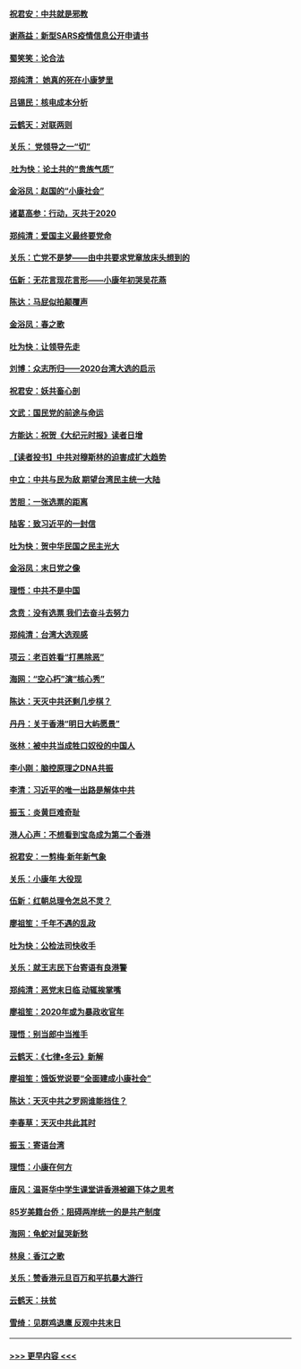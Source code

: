 #### [祝君安：中共就是邪教](../pages/nsc993/n11812431.md?t=01221533) 
#### [谢燕益：新型SARS疫情信息公开申请书](../pages/nsc993/n11808840.md?t=01221533) 
#### [蜀笑笑：论合法](../pages/nsc993/n11808064.md?t=01221533) 
#### [郑纯清： 她真的死在小康梦里](../pages/nsc993/n11806623.md?t=01221533) 
#### [吕锡民：核电成本分析](../pages/nsc993/n11806284.md?t=01221533) 
#### [云鹤天：对联两则](../pages/nsc993/n11805957.md?t=01221533) 
#### [关乐： 党领导之一“切”](../pages/nsc993/n11804505.md?t=01221533) 
#### [ 吐为快：论土共的“贵族气质”](../pages/nsc993/n11804490.md?t=01221533) 
#### [金浴凤：赵国的“小康社会”](../pages/nsc993/n11804452.md?t=01221533) 
#### [诸葛高参：行动，灭共于2020](../pages/nsc993/n11804120.md?t=01221533) 
#### [郑纯清：爱国主义最终要党命](../pages/nsc993/n11802197.md?t=01221533) 
#### [关乐：亡党不是梦——由中共要求党章放床头想到的](../pages/nsc993/n11802156.md?t=01221533) 
#### [伍新：无花言现花言形——小康年初哭吴花燕](../pages/nsc993/n11800044.md?t=01221533) 
#### [陈达：马屁似拍颠覆声](../pages/nsc993/n11800010.md?t=01221533) 
#### [金浴凤：春之歌](../pages/nsc993/n11797687.md?t=01221533) 
#### [吐为快：让领导先走](../pages/nsc993/n11797512.md?t=01221533) 
#### [刘博：众志所归——2020台湾大选的启示](../pages/nsc993/n11796878.md?t=01221533) 
#### [祝君安：妖共畜心剖](../pages/nsc993/n11794273.md?t=01221533) 
#### [文武：国民党的前途与命运](../pages/nsc993/n11794198.md?t=01221533) 
#### [方能达：祝贺《大纪元时报》读者日增](../pages/nsc993/n11793807.md?t=01221533) 
#### [【读者投书】中共对穆斯林的迫害成扩大趋势](../pages/nsc993/n11791371.md?t=01221533) 
#### [中立：中共与民为敌 期望台湾民主统一大陆](../pages/nsc993/n11790392.md?t=01221533) 
#### [苦胆：一张选票的距离](../pages/nsc993/n11788914.md?t=01221533) 
#### [陆客：致习近平的一封信](../pages/nsc993/n11788867.md?t=01221533) 
#### [吐为快：贺中华民国之民主光大](../pages/nsc993/n11788618.md?t=01221533) 
#### [金浴凤：末日党之像](../pages/nsc993/n11787475.md?t=01221533) 
#### [理悟：中共不是中国](../pages/nsc993/n11787463.md?t=01221533) 
#### [念贲：没有选票  我们去奋斗去努力](../pages/nsc993/n11787398.md?t=01221533) 
#### [郑纯清：台湾大选观感](../pages/nsc993/n11786210.md?t=01221533) 
#### [项云：老百姓看“打黑除恶”](../pages/nsc993/n11785398.md?t=01221533) 
#### [海网：“空心朽”演“核心秀”](../pages/nsc993/n11783874.md?t=01221533) 
#### [陈达：天灭中共还剩几步棋？](../pages/nsc993/n11783719.md?t=01221533) 
#### [丹丹：关于香港“明日大屿愿景”](../pages/nsc993/n11783273.md?t=01221533) 
#### [张林：被中共当成牲口奴役的中国人](../pages/nsc993/n11782397.md?t=01221533) 
#### [李小刚：脑控原理之DNA共振](../pages/nsc993/n11780962.md?t=01221533) 
#### [李清：习近平的唯一出路是解体中共](../pages/nsc993/n11780866.md?t=01221533) 
#### [振玉：炎黄巨难奇耻](../pages/nsc993/n11779632.md?t=01221533) 
#### [港人心声：不想看到宝岛成为第二个香港](../pages/nsc993/n11778817.md?t=01221533) 
#### [祝君安：一剪梅‧新年新气象](../pages/nsc993/n11776340.md?t=01221533) 
#### [关乐：小康年 大役现](../pages/nsc993/n11774213.md?t=01221533) 
#### [伍新：红朝总理令怎总不灵？](../pages/nsc993/n11770813.md?t=01221533) 
#### [廖祖笙：千年不遇的乱政](../pages/nsc993/n11770373.md?t=01221533) 
#### [吐为快：公检法司快收手](../pages/nsc993/n11770359.md?t=01221533) 
#### [关乐：就王志民下台寄语有良港警](../pages/nsc993/n11769903.md?t=01221533) 
#### [郑纯清：恶党末日临 动辄挨掌嘴](../pages/nsc993/n11769356.md?t=01221533) 
#### [廖祖笙：2020年或为暴政收官年](../pages/nsc993/n11768216.md?t=01221533) 
#### [理悟：别当郎中当推手](../pages/nsc993/n11768243.md?t=01221533) 
#### [云鹤天：《七律▪冬云》新解](../pages/nsc993/n11768204.md?t=01221533) 
#### [廖祖笙：饿饭党说要“全面建成小康社会”](../pages/nsc993/n11767482.md?t=01221533) 
#### [陈达：天灭中共之罗网谁能挡住？](../pages/nsc993/n11767465.md?t=01221533) 
#### [李春草：天灭中共此其时](../pages/nsc993/n11767452.md?t=01221533) 
#### [振玉：寄语台湾](../pages/nsc993/n11767432.md?t=01221533) 
#### [理悟：小康在何方](../pages/nsc993/n11767394.md?t=01221533) 
#### [唐风：温哥华中学生课堂讲香港被踢下体之思考](../pages/nsc993/n11766848.md?t=01221533) 
#### [85岁美籍台侨：阻碍两岸统一的是共产制度](../pages/nsc993/n11765043.md?t=01221533) 
#### [海网：龟蛇对鼠哭新愁](../pages/nsc993/n11764895.md?t=01221533) 
#### [林泉：香江之歌](../pages/nsc993/n11764415.md?t=01221533) 
#### [关乐：赞香港元旦百万和平抗暴大游行](../pages/nsc993/n11764382.md?t=01221533) 
#### [云鹤天：扶贫](../pages/nsc993/n11764245.md?t=01221533) 
#### [雪绮：见群鸡退鹰  反观中共末日](../pages/nsc993/n11762112.md?t=01221533) 

----
#### [ >>> 更早内容 <<< ](../indexes/nsc993-earlier.md)
